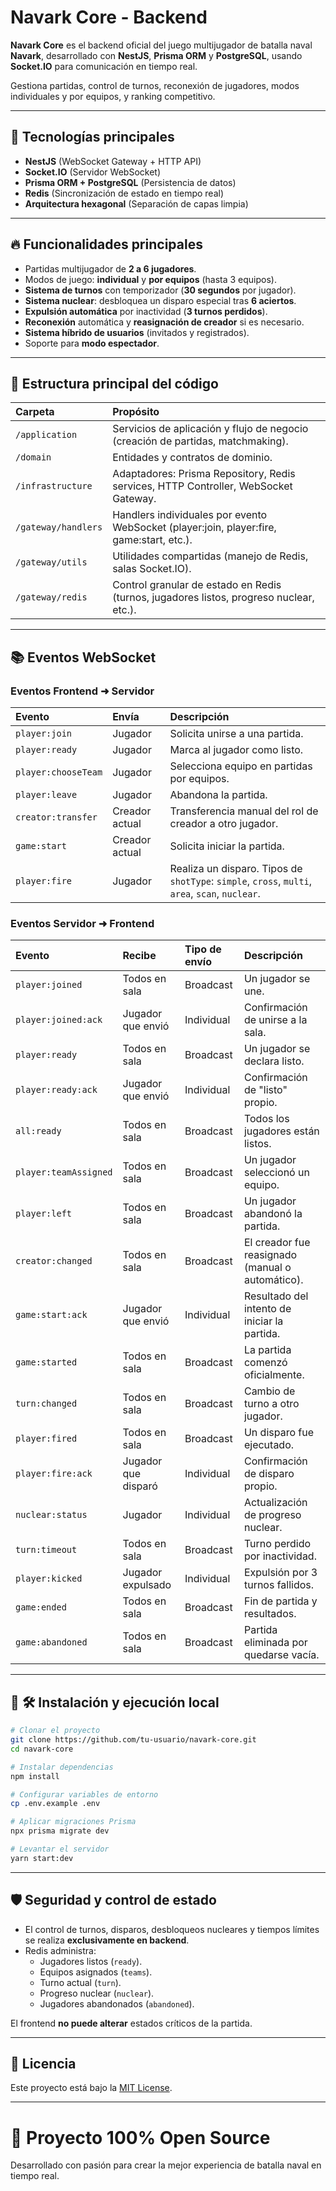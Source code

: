 # Navark Core - Backend

**Navark Core** es el backend oficial del juego multijugador de batalla naval **Navark**, desarrollado con **NestJS**, **Prisma ORM** y **PostgreSQL**, usando **Socket.IO** para comunicación en tiempo real.

Gestiona partidas, control de turnos, reconexión de jugadores, modos individuales y por equipos, y ranking competitivo.

---

## 🚀 Tecnologías principales

- **NestJS** (WebSocket Gateway + HTTP API)
- **Socket.IO** (Servidor WebSocket)
- **Prisma ORM + PostgreSQL** (Persistencia de datos)
- **Redis** (Sincronización de estado en tiempo real)
- **Arquitectura hexagonal** (Separación de capas limpia)

---

## 🔥 Funcionalidades principales

- Partidas multijugador de **2 a 6 jugadores**.
- Modos de juego: **individual** y **por equipos** (hasta 3 equipos).
- **Sistema de turnos** con temporizador (**30 segundos** por jugador).
- **Sistema nuclear**: desbloquea un disparo especial tras **6 aciertos**.
- **Expulsión automática** por inactividad (**3 turnos perdidos**).
- **Reconexión** automática y **reasignación de creador** si es necesario.
- **Sistema híbrido de usuarios** (invitados y registrados).
- Soporte para **modo espectador**.

---

## 📂 Estructura principal del código

| Carpeta | Propósito |
|:--------|:---------|
| `/application` | Servicios de aplicación y flujo de negocio (creación de partidas, matchmaking). |
| `/domain` | Entidades y contratos de dominio. |
| `/infrastructure` | Adaptadores: Prisma Repository, Redis services, HTTP Controller, WebSocket Gateway. |
| `/gateway/handlers` | Handlers individuales por evento WebSocket (player:join, player:fire, game:start, etc.). |
| `/gateway/utils` | Utilidades compartidas (manejo de Redis, salas Socket.IO). |
| `/gateway/redis` | Control granular de estado en Redis (turnos, jugadores listos, progreso nuclear, etc.). |

---

## 📚 Eventos WebSocket

### Eventos Frontend ➜ Servidor

| Evento | Envía | Descripción |
|:-------|:------|:------------|
| `player:join` | Jugador | Solicita unirse a una partida. |
| `player:ready` | Jugador | Marca al jugador como listo. |
| `player:chooseTeam` | Jugador | Selecciona equipo en partidas por equipos. |
| `player:leave` | Jugador | Abandona la partida. |
| `creator:transfer` | Creador actual | Transferencia manual del rol de creador a otro jugador. |
| `game:start` | Creador actual | Solicita iniciar la partida. |
| `player:fire` | Jugador | Realiza un disparo. Tipos de `shotType`: `simple`, `cross`, `multi`, `area`, `scan`, `nuclear`. |

### Eventos Servidor ➜ Frontend

| Evento | Recibe | Tipo de envío | Descripción |
|:-------|:------|:----------------|:------------|
| `player:joined` | Todos en sala | Broadcast | Un jugador se une. |
| `player:joined:ack` | Jugador que envió | Individual | Confirmación de unirse a la sala. |
| `player:ready` | Todos en sala | Broadcast | Un jugador se declara listo. |
| `player:ready:ack` | Jugador que envió | Individual | Confirmación de "listo" propio. |
| `all:ready` | Todos en sala | Broadcast | Todos los jugadores están listos. |
| `player:teamAssigned` | Todos en sala | Broadcast | Un jugador seleccionó un equipo. |
| `player:left` | Todos en sala | Broadcast | Un jugador abandonó la partida. |
| `creator:changed` | Todos en sala | Broadcast | El creador fue reasignado (manual o automático). |
| `game:start:ack` | Jugador que envió | Individual | Resultado del intento de iniciar la partida. |
| `game:started` | Todos en sala | Broadcast | La partida comenzó oficialmente. |
| `turn:changed` | Todos en sala | Broadcast | Cambio de turno a otro jugador. |
| `player:fired` | Todos en sala | Broadcast | Un disparo fue ejecutado. |
| `player:fire:ack` | Jugador que disparó | Individual | Confirmación de disparo propio. |
| `nuclear:status` | Jugador | Individual | Actualización de progreso nuclear. |
| `turn:timeout` | Todos en sala | Broadcast | Turno perdido por inactividad. |
| `player:kicked` | Jugador expulsado | Individual | Expulsión por 3 turnos fallidos. |
| `game:ended` | Todos en sala | Broadcast | Fin de partida y resultados. |
| `game:abandoned` | Todos en sala | Broadcast | Partida eliminada por quedarse vacía. |

---

## 🔧 🛠️ Instalación y ejecución local

```bash
# Clonar el proyecto
git clone https://github.com/tu-usuario/navark-core.git
cd navark-core

# Instalar dependencias
npm install

# Configurar variables de entorno
cp .env.example .env

# Aplicar migraciones Prisma
npx prisma migrate dev

# Levantar el servidor
yarn start:dev
```

---

## 🛡️ Seguridad y control de estado

- El control de turnos, disparos, desbloqueos nucleares y tiempos límites se realiza **exclusivamente en backend**.
- Redis administra:
  - Jugadores listos (`ready`).
  - Equipos asignados (`teams`).
  - Turno actual (`turn`).
  - Progreso nuclear (`nuclear`).
  - Jugadores abandonados (`abandoned`).

El frontend **no puede alterar** estados críticos de la partida.

---

## 📄 Licencia

Este proyecto está bajo la [MIT License](./LICENSE).

---

# 💚 Proyecto 100% Open Source

Desarrollado con pasión para crear la mejor experiencia de batalla naval en tiempo real.

